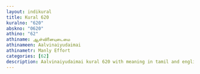 ```yaml
---
layout: indikural
title: Kural 620
kuralno: "620"
abskno: "0620"
athino: "62"
athiname: ஆள்வினையுடைமை
athinameen: Aalvinaiyudaimai
athinametr: Manly Effort
categories: [62]
description: Aalvinaiyudaimai kural 620 with meaning in tamil and english 
---
```


